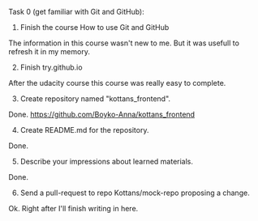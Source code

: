 Task 0 (get familiar with Git and GitHub):

1. Finish the course How to use Git and GitHub

The information in this course wasn't new to me. But it was usefull to refresh it in my memory.

2. Finish try.github.io

After the udacity course this course was really easy to complete. 

3. Create repository named "kottans_frontend".

Done. https://github.com/Boyko-Anna/kottans_frontend

4. Create README.md for the repository.

Done.

5. Describe your impressions about learned materials.

Done.

6. Send a pull-request to repo Kottans/mock-repo proposing a change.

Ok. Right after I'll finish writing in here.